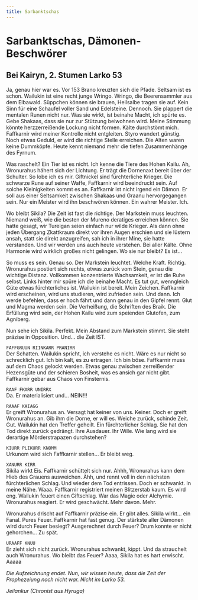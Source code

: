 ```yaml
---
title: Sarbanktschas
---
```


# Sarbanktschas, Dämonen-Beschwörer

## Bei Kairyn, 2. Stumen Larko 53

Ja, genau hier war es. Vor 153 Brano kreuzten sich die Pfade. Seltsam ist es schon. Wailukin ist eine recht junge Wringo. Wringo, die Beerensammler aus dem Elbawald. Süppchen können sie brauen, Heilsalbe tragen sie auf. Kein Sinn für eine Schaufel voller Sand und Edelsteine. Dennoch. Sie plappert die mentalen Runen nicht nur. Was sie wirkt, ist beinahe Macht, ich spürte es. Gebe Shakaas, dass sie nur zur Stützung beiwohnen wird. Meine Stimmung könnte herzzerreißende Lockung nicht formen. Kälte durchstömt mich. Faffkarnir wird meiner Kontrolle nicht entgleiten. Styro wandert günstig. Noch etwas Geduld, er wird die richtige Stelle erreichen. Die Alten waren keine Dummköpfe. Heute kennt niemand mehr die tiefen Zusammenhänge des Fyrnum.

Was raschelt? Ein Tier ist es nicht. Ich kenne die Tiere des Hohen Kailu. Ah, Wronurahus hähert sich der Lichtung. Er trägt die Dornenaxt bereit über der Schulter. So lobe ich es mir. Giftnickel sind fürchterliche Krieger. Die schwarze Rune auf seiner Waffe, Faffkarnir wird beeindruckt sein. Auf solche Kleinigkeiten kommt es an. Faffkarnir ist nicht irgend ein Dämon. Er soll aus einer Seltsamkeit zwischen Shakaas und Graanu hervorgegangen sein. Nur ein Meister wird ihn beschwören können. Ein wahrer Meister. Ich.

Wo bleibt Sikila? Die Zeit ist fast die richtige. Der Markstein muss leuchten. Niemand weiß, wie die besten der Mureno deratiges erreichen können. Sie hatte gesagt, wir Tureigan seien einfach nur wilde Krieger. Als dann ohne jeden Übergang Zkattkraum direkt vor ihren Augen erschien und sie lüstern ansah, statt sie direkt anzugreifen, sah ich in ihrer Mine, sie hatte verstanden. Und wir werden uns auch heute verstehen. Bei aller Kälte. Ohne Harmonie wird wirklich großes nicht gelingen. Wo sie nur bleibt? Es ist...

So muss es sein. Genau so. Der Markstein leuchtet. Welche Kraft. Richtig. Wronurahus postiert sich rechts, etwas zurück vom Stein, genau die wichtige Distanz. Vollkommen konzentrierte Wachsamkeit, er ist die Ruhe selbst. Links hinter mir spüre ich die beinahe Macht. Es tut gut, wenngleich Güte etwas fürchterliches ist. Wailukin ist bereit. Mein Zeichen. Faffkarnir wird erscheinen, wird uns studieren, wird zufrieden sein. Und dann. Ich werde befehlen, dass er hoch fährt und dann genau in den Gipfel rennt. Glut und Magma werden sein. Die Verheißung, die Schriften des Braik. Die Erfüllung wird sein, der Hohen Kailu wird zum speienden Glutofen, zum Agniberg.

Nun sehe ich Sikila. Perfekt. Mein Abstand zum Markstein stimmt. Sie steht präzise in Opposition. Und... die Zeit IST.

`FAFFGRUUN RIINKARR PRANIRR`<br />
Der Schatten. Wailukin spricht, ich verstehe es nicht. Wäre es nur nicht so schrecklich gut. Ich bin kalt, es zu ertragen. Ich bin böse. Faffkarnir muss auf dem Chaos gelockt werden. Etwas genau zwischen zerreißender Hezensgüte und der schieren Bosheit, was es ansich gar nicht gibt. Faffkarnir gebar aus Chaos von Finsternis.

`RAAF FKARR UNIRRX`<br />
Da. Er materialisiert und... NEIN!!!

`RAAAF KAIAGG`<br />
Er greift Wronurahus an. Versagt hat keiner von uns. Keiner. Doch er greift Wronurahus an. Gib ihm die Dorne, er will es. Weiche zurück, schinde Zeit. Gut. Wailukin hat den Treffer geheilt. Ein fürchterlicher Schlag. Sie hat den Tod direkt zurück gedrängt. Ihre Ausdauer. Ihr Wille. Wie lang wird sie derartige Mörderstrapazen durchstehen?

`KIURR PLIKURR KNOMM`<br />
Urkunom wird sich Faffkarnir stellen... Er bleibt weg.

`XANURR KIRR`<br />
Sikila wirkt Eis. Faffkarnir schüttelt sich nur. Ahhh, Wronurahus kann dem Hieb des Grauens ausweichen. Ähh, und rennt voll in den nächsten fürchterlichen Schlag. Und wieder dem Tod entrissen. Doch er schwankt. In meine Nähe. Waaa. Faffkarnir registriert meinen Blitzerstab kaum. Es wird eng. Wailukin feuert einen Giftschlag. War das Magie oder Alchymie. Wronurahus reagiert. Er wird geschwächt. Mehr davon. Mehr.

Wronurahus drischt auf Faffkarnir präzise ein. Er gibt alles. Sikila wirkt... ein Fanal. Pures Feuer. Faffkarnir hat fast genug. Der stärkste aller Dämonen wird durch Feuer besiegt? Ausgerechnet durch Feuer? Drum konnte er nicht gehorchen... Zu spät.

`URAAFF KNUU`<br />
Er zieht sich nicht zurück. Wronurahus schwankt, kippt. Und da strauchelt auch Wronurahus. Wo bleibt das Feuer? Aaaa, Sikila hat es hart erwischt. Aaaaa

*Die Aufzeichnung endet. Nun, wir wissen heute, dass die Zeit der Prophezeiung noch nicht war. Nicht im Larko 53.*

_Jeilankur (Chronist aus Hyruga)_